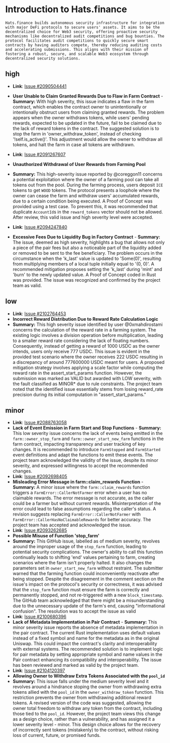 # **Introduction to Hats.finance**
    Hats.finance builds autonomous security infrastructure for integration with major DeFi protocols to secure users' assets. It aims to be the decentralized choice for Web3 security, offering proactive security mechanisms like decentralized audit competitions and bug bounties. The protocol facilitates audit competitions to quickly secure smart contracts by having auditors compete, thereby reducing auditing costs and accelerating submissions. This aligns with their mission of fostering a robust, secure, and scalable Web3 ecosystem through decentralized security solutions​.
    

## high

  - **Link**: [Issue #2090504441](https://github.com/hats-finance/AlephZeroAMM-0x0d88a9ece90994ecb3ba704730819d71c139f60f/issues/2090504441)
  - **User Unable to Claim Granted Rewards Due to Flaw in Farm Contract**      - **Summary:** With high severity, this issue indicates a flaw in the farm contract, which enables the contract owner to unintentionally or intentionally obstruct users from claiming granted rewards. The problem appears when the owner withdraws tokens, while users' pending rewards, expected to be updated in the future, fail to be claimed due to the lack of reward tokens in the contract. The suggested solution is to stop the farm in 'owner_withdraw_token', instead of checking '!self.is_active()'. This adjustment would allow the owner to withdraw all tokens, and halt the farm in case all tokens are withdrawn.
  
  - **Link**: [Issue #2091267607](https://github.com/hats-finance/AlephZeroAMM-0x0d88a9ece90994ecb3ba704730819d71c139f60f/issues/2091267607)
  - **Unauthorized Withdrawal of User Rewards from Farming Pool** 

  - **Summary:** This high-severity issue reported by @coreggon11 concerns a potential exploitation where the owner of a farming pool can take all tokens out from the pool. During the farming process, users deposit `ICE` tokens to get `WOOD` tokens. The protocol presents a loophole where the owner can cease the farm and withdraw users' accumulated rewards, due to a certain condition being executed. A Proof of Concept was provided using a test case. To prevent this, it was recommended that duplicate `AccountId`s in the `reward_tokens` vector should not be allowed. After review, this valid issue and high severity level were accepted.
  - **Link**: [Issue #2094247840](https://github.com/hats-finance/AlephZeroAMM-0x0d88a9ece90994ecb3ba704730819d71c139f60f/issues/2094247840)
  - **Excessive Fees Due to Liquidity Bug in Factory Contract** - **Summary:** The issue, deemed as high severity, highlights a bug that allows not only a piece of the pair fees but also a noticeable part of the liquidity added or removed to be sent to the fee beneficiary. The problem occurs in the circumstance when the 'k_last' value is updated to 'Some(0)', resulting from multiplying members of a local tuple initially equal to '(0, 0)'. A recommended mitigation proposes setting the 'k_last' during 'mint' and 'burn' to the newly updated value. A Proof of Concept coded in Rust was provided. The issue was recognized and confirmed by the project team as valid.
## low

  - **Link**: [Issue #2102764453](https://github.com/hats-finance/AlephZeroAMM-0x0d88a9ece90994ecb3ba704730819d71c139f60f/issues/2102764453)
  - **Incorrect Reward Distribution Due to Reward Rate Calculation Logic** 
  - **Summary:** This high severity issue identified by user @0xmahdirostami concerns the calculation of the reward rate in a farming system. The existing logic involves a division operation before multiplication, leading to a smaller reward rate considering the lack of floating numbers. Consequently, instead of getting a reward of 1000 USDC as the owner intends, users only receive 777 USDC. This issue is evident in the provided test scenario where the owner receives 222 USDC resulting in a discrepancy of around 777600000 USDC meant for users. A proposed mitigation strategy involves applying a scale factor while computing the reward rate in the assert_start_params function. However, the submission was marked as VALID but awarded with LOW severity, with the fault classified as MINOR* due to rule constraints. The project team noted that the identified issue essentially stems from losing reward_rate precision during its initial computation in "assert_start_params."
## minor

  - **Link**: [Issue #2088763058](https://github.com/hats-finance/AlephZeroAMM-0x0d88a9ece90994ecb3ba704730819d71c139f60f/issues/2088763058)
  - **Lack of Event Emission in Farm Start and Stop Functions**  - **Summary:** This low severity issue concerns the lack of events being emitted in the `farm::owner_stop_farm` and `farm::owner_start_new_farm` functions in the farm contract, impacting transparency and user tracking of key changes. It is recommended to introduce `FarmStopped` and `FarmStarted` event definitions and adapt the functions to emit these events. The project team acknowledged the validity of the issue, despite its minor severity, and expressed willingness to accept the recommended changes.
  - **Link**: [Issue #2092698405](https://github.com/hats-finance/AlephZeroAMM-0x0d88a9ece90994ecb3ba704730819d71c139f60f/issues/2092698405)
  - **Misleading Error Message in farm::claim_rewards Function**        - **Summary:** A minor issue where the `farm::claim_rewards` function triggers a `FarmError::CallerNotFarmer` error when a user has no claimable rewards. The error message is not accurate, as the caller could be a farmer but without current rewards. Misinterpretation of the error could lead to false assumptions regarding the caller's status. A revision suggests replacing `FarmError::CallerNotFarmer` with `FarmError::CallerHasNoClaimableRewards` for better accuracy. The project team has accepted and acknowledged the issue.
  - **Link**: [Issue #2093262685](https://github.com/hats-finance/AlephZeroAMM-0x0d88a9ece90994ecb3ba704730819d71c139f60f/issues/2093262685)
  - **Possible Misuse of Function 'stop_farm'** 
  - **Summary:** This GitHub issue, labelled as of medium severity, revolves around the improper usage of the `stop_farm` function, leading to potential security complications. The owner's ability to call this function continually leads to shifting 'end' values pertaining to farm, creating scenarios where the farm isn't properly halted. It also changes the parameters set in `owner_start_new_farm` without restraint. The submitter warned that the farming function could inconveniently reactivate after being stopped. Despite the disagreement in the comment section on the issue's impact on the protocol's security or correctness, it was advised that the `stop_farm` function must ensure the farm is correctly and permanently stopped, and not re-triggered with a new `block_timestamp`. The GitHub team acknowledged that there might be a misunderstanding due to the unnecessary update of the farm's end, causing "informational confusion". The resolution was to accept the issue as valid
  - **Link**: [Issue #2100680396](https://github.com/hats-finance/AlephZeroAMM-0x0d88a9ece90994ecb3ba704730819d71c139f60f/issues/2100680396)
  - **Lack of Metadata Implementation in Pair Contract** - **Summary:** This minor severity issue reports the absence of metadata implementation in the pair contract. The current Rust implementation uses default values instead of a fixed symbol and name for the metadata as in the original Uniswap. This could impact the contract's clarity and interoperability with external systems. The recommended solution is to implement logic for pair metadata by setting appropriate symbol and name values in the Pair contract enhancing its compatibility and interoperability. The issue has been reviewed and marked as valid by the project team.
  - **Link**: [Issue #2104120397](https://github.com/hats-finance/AlephZeroAMM-0x0d88a9ece90994ecb3ba704730819d71c139f60f/issues/2104120397)
  - **Allowing Owner to Withdraw Extra Tokens Associated with the `pool_id`**   
  - **Summary:** This issue falls under the medium severity level and it revolves around a hindrance stoping the owner from withdrawing extra tokens allied with the `pool_id` in the `owner_withdraw_token` function. This restriction prevents the owner from withdrawing additional reward tokens. A revised version of the code was suggested, allowing the owner total freedom to withdraw any token from the contract, including those tied to the `pool_id`. However, the project team views this change as a design choice, rather than a vulnerability, and has assigned it a lower severity level - minor. This design choice allows for the recovery of incorrectly sent tokens (mistakenly) to the contract, without risking loss of current, future, or promised funds.
